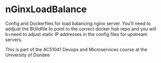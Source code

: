 # nGinxLoadBalance

Config and Dockerfiles for load balancing nginx server.  You'll need to addjust the BUildfile to point to the correct docker hub repo and you will b=need to adjust static IP addresses in the config files for upstream servers.

This is part of the AC51041 Devops and Microservices course at the University of Dundee
